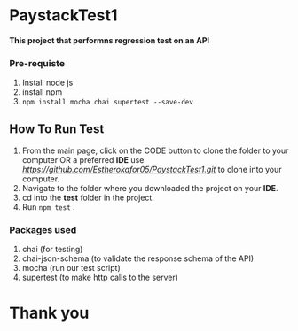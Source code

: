 # PaystackTest1

#### This project that performns regression test on an API

### Pre-requiste
1. Install node js
2. install npm
3. ```npm install mocha chai supertest --save-dev```

## How To Run Test 
1. From the main page, click on the CODE button to clone the folder to your computer OR a preferred **IDE**
   use *https://github.com/Estherokafor05/PaystackTest1.git* to clone into your computer.
2. Navigate to the folder where you downloaded the project on your **IDE**.
3. cd into the **test** folder in the project.
4. Run ```npm test``` .

### Packages used
1. chai (for testing)
2. chai-json-schema (to validate the response schema of the API)
3. mocha (run our test script)
4. supertest (to make http calls to the server)

# Thank you
